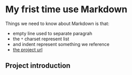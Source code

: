 # My frist time use Markdown

Things we need to know about Markdown is that:

* empty line used to separate paragrah
* the ``*`` charset represent list
* and indent represent something we reference
* [the project url](git@github.com:yanfengyu/bitmap.git)

## Project introduction
